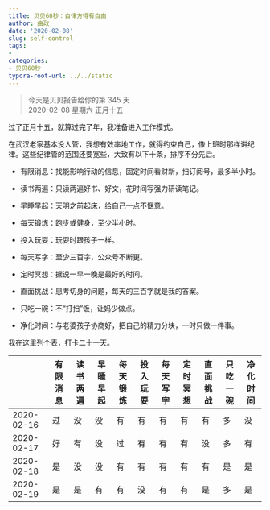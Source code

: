 ```yaml
---
title: 贝贝60秒：自律方得有自由
author: 曲政
date: '2020-02-08'
slug: self-control
tags:
- 
categories:
- 贝贝60秒
typora-root-url: ../../static
---
```

> 今天是贝贝报告给你的第 345 天   
> 2020-02-08 星期六 正月十五

过了正月十五，就算过完了年，我准备进入工作模式。

在武汉老家基本没人管，我想有效率地工作，就得约束自己，像上班时那样讲纪律。这些纪律管的范围还要宽些，大致有以下十条，排序不分先后。

-   有限消息：找能影响行动的信息，固定时间看财新，扫订阅号，最多半小时。
-   读书两遍：只读两遍好书、好文，花时间写强力研读笔记。
-   早睡早起：天明之前起床，给自己一点不惬意。

-   每天锻炼：跑步或健身，至少半小时。

-   投入玩耍：玩耍时跟孩子一样。

-   每天写字：至少三百字，公众号不断更。

-   定时冥想：据说一早一晚是最好的时间。

-   直面挑战：思考切身的问题，每天的三百字就是我的答案。

-   只吃一碗：不“打扫”饭，让妈少做点。

-   净化时间：与老婆孩子协商好，把自己的精力分块，一时只做一件事。


我在这里列个表，打卡二十一天。

|            | 有限消息 | 读书两遍 | 早睡早起 | 每天锻炼 | 投入玩耍 | 每天写字 | 定时冥想 | 直面挑战 | 只吃一碗 | 净化时间 |
| ---------- | -------- | -------- | -------- | -------- | -------- | -------- | -------- | -------- | -------- | -------- |
| 2020-02-16 | 过       | 没       | 没       | 有       | 有       | 有       | 有       | 有       | 多       | 没       |
| 2020-02-17 | 好       | 有       | 没       | 过       | 有       | 有       | 有       | 没       | 多       | 有       |
| 2020-02-18 | 是       | 没       | 没       | 有       | 有       | 有       | 有       | 有       | 是       | 是       |
| 2020-02-19 | 是       | 是       | 有       | 有       | 没       | 有       | 有       | 是       | 多       | 是       |

